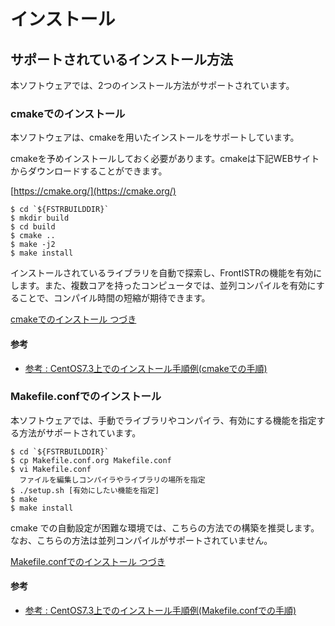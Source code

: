 # インストール

## サポートされているインストール方法

本ソフトウェアでは、2つのインストール方法がサポートされています。

### cmakeでのインストール

本ソフトウェアは、cmakeを用いたインストールをサポートしています。

cmakeを予めインストールしておく必要があります。cmakeは下記WEBサイトからダウンロードすることができます。

[https://cmake.org/](https://cmake.org/)

```
$ cd `${FSTRBUILDDIR}`
$ mkdir build
$ cd build
$ cmake ..
$ make -j2
$ make install
```

インストールされているライブラリを自動で探索し、FrontISTRの機能を有効にします。また、複数コアを持ったコンピュータでは、並列コンパイルを有効にすることで、コンパイル時間の短縮が期待できます。

[cmakeでのインストール つづき](install_04)

#### 参考

  - [参考 : CentOS7.3上でのインストール手順例(cmakeでの手順)](install_07)

### Makefile.confでのインストール

本ソフトウェアでは、手動でライブラリやコンパイラ、有効にする機能を指定する方法がサポートされています。

```
$ cd `${FSTRBUILDDIR}`
$ cp Makefile.conf.org Makefile.conf
$ vi Makefile.conf
  ファイルを編集しコンパイラやライブラリの場所を指定
$ ./setup.sh [有効にしたい機能を指定]
$ make
$ make install
```

cmake での自動設定が困難な環境では、こちらの方法での構築を推奨します。なお、こちらの方法は並列コンパイルがサポートされていません。

[Makefile.confでのインストール つづき](install_05)

#### 参考

  - [参考 : CentOS7.3上でのインストール手順例(Makefile.confでの手順)](install_08)


